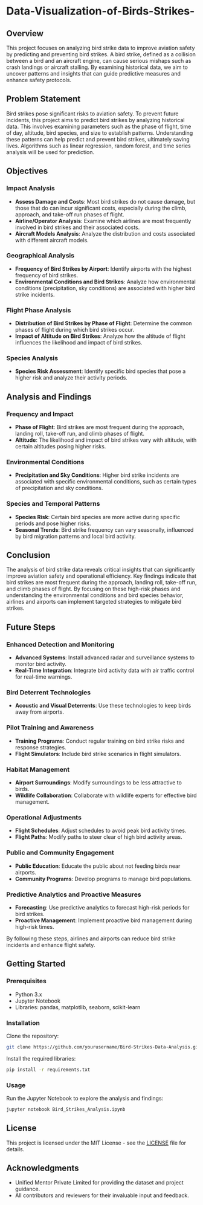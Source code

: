 # Data-Visualization-of-Birds-Strikes-
## Overview

This project focuses on analyzing bird strike data to improve aviation safety by predicting and preventing bird strikes. A bird strike, defined as a collision between a bird and an aircraft engine, can cause serious mishaps such as crash landings or aircraft stalling. By examining historical data, we aim to uncover patterns and insights that can guide predictive measures and enhance safety protocols.

## Problem Statement

Bird strikes pose significant risks to aviation safety. To prevent future incidents, this project aims to predict bird strikes by analyzing historical data. This involves examining parameters such as the phase of flight, time of day, altitude, bird species, and size to establish patterns. Understanding these patterns can help predict and prevent bird strikes, ultimately saving lives. Algorithms such as linear regression, random forest, and time series analysis will be used for prediction.

## Objectives

### Impact Analysis
- **Assess Damage and Costs**: Most bird strikes do not cause damage, but those that do can incur significant costs, especially during the climb, approach, and take-off run phases of flight.
- **Airline/Operator Analysis**: Examine which airlines are most frequently involved in bird strikes and their associated costs.
- **Aircraft Models Analysis**: Analyze the distribution and costs associated with different aircraft models.

### Geographical Analysis
- **Frequency of Bird Strikes by Airport**: Identify airports with the highest frequency of bird strikes.
- **Environmental Conditions and Bird Strikes**: Analyze how environmental conditions (precipitation, sky conditions) are associated with higher bird strike incidents.

### Flight Phase Analysis
- **Distribution of Bird Strikes by Phase of Flight**: Determine the common phases of flight during which bird strikes occur.
- **Impact of Altitude on Bird Strikes**: Analyze how the altitude of flight influences the likelihood and impact of bird strikes.

### Species Analysis
- **Species Risk Assessment**: Identify specific bird species that pose a higher risk and analyze their activity periods.

## Analysis and Findings

### Frequency and Impact
- **Phase of Flight**: Bird strikes are most frequent during the approach, landing roll, take-off run, and climb phases of flight.
- **Altitude**: The likelihood and impact of bird strikes vary with altitude, with certain altitudes posing higher risks.

### Environmental Conditions
- **Precipitation and Sky Conditions**: Higher bird strike incidents are associated with specific environmental conditions, such as certain types of precipitation and sky conditions.

### Species and Temporal Patterns
- **Species Risk**: Certain bird species are more active during specific periods and pose higher risks.
- **Seasonal Trends**: Bird strike frequency can vary seasonally, influenced by bird migration patterns and local bird activity.

## Conclusion

The analysis of bird strike data reveals critical insights that can significantly improve aviation safety and operational efficiency. Key findings indicate that bird strikes are most frequent during the approach, landing roll, take-off run, and climb phases of flight. By focusing on these high-risk phases and understanding the environmental conditions and bird species behavior, airlines and airports can implement targeted strategies to mitigate bird strikes.

## Future Steps

### Enhanced Detection and Monitoring
- **Advanced Systems**: Install advanced radar and surveillance systems to monitor bird activity.
- **Real-Time Integration**: Integrate bird activity data with air traffic control for real-time warnings.

### Bird Deterrent Technologies
- **Acoustic and Visual Deterrents**: Use these technologies to keep birds away from airports.

### Pilot Training and Awareness
- **Training Programs**: Conduct regular training on bird strike risks and response strategies.
- **Flight Simulators**: Include bird strike scenarios in flight simulators.

### Habitat Management
- **Airport Surroundings**: Modify surroundings to be less attractive to birds.
- **Wildlife Collaboration**: Collaborate with wildlife experts for effective bird management.

### Operational Adjustments
- **Flight Schedules**: Adjust schedules to avoid peak bird activity times.
- **Flight Paths**: Modify paths to steer clear of high bird activity areas.

### Public and Community Engagement
- **Public Education**: Educate the public about not feeding birds near airports.
- **Community Programs**: Develop programs to manage bird populations.

### Predictive Analytics and Proactive Measures
- **Forecasting**: Use predictive analytics to forecast high-risk periods for bird strikes.
- **Proactive Management**: Implement proactive bird management during high-risk times.

By following these steps, airlines and airports can reduce bird strike incidents and enhance flight safety.

## Getting Started

### Prerequisites
- Python 3.x
- Jupyter Notebook
- Libraries: pandas, matplotlib, seaborn, scikit-learn

### Installation
Clone the repository:
```sh
git clone https://github.com/yourusername/Bird-Strikes-Data-Analysis.git
```
Install the required libraries:
```sh
pip install -r requirements.txt
```

### Usage
Run the Jupyter Notebook to explore the analysis and findings:
```sh
jupyter notebook Bird_Strikes_Analysis.ipynb
```

## License
This project is licensed under the MIT License - see the [LICENSE](LICENSE) file for details.

## Acknowledgments
- Unified Mentor Private Limited for providing the dataset and project guidance.
- All contributors and reviewers for their invaluable input and feedback.

